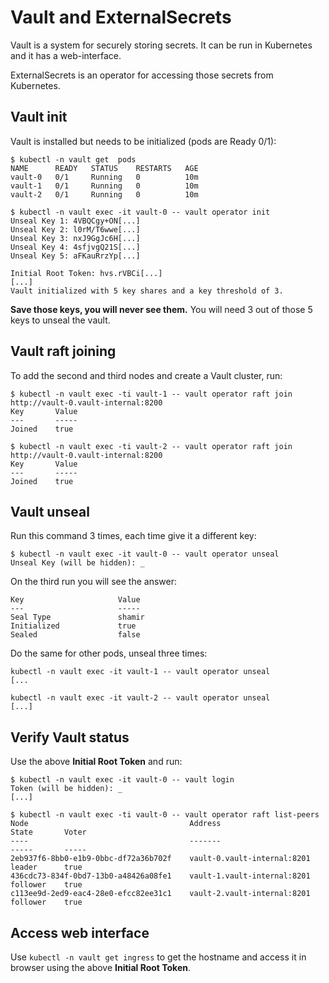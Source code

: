 # Vault and ExternalSecrets

Vault is a system for securely storing secrets. It can be run in Kubernetes and it has a web-interface.

ExternalSecrets is an operator for accessing those secrets from Kubernetes.

## Vault init

Vault is installed but needs to be initialized (pods are Ready 0/1):

```
$ kubectl -n vault get  pods
NAME      READY   STATUS    RESTARTS   AGE
vault-0   0/1     Running   0          10m
vault-1   0/1     Running   0          10m
vault-2   0/1     Running   0          10m

$ kubectl -n vault exec -it vault-0 -- vault operator init
Unseal Key 1: 4VBQCgy+ON[...]
Unseal Key 2: l0rM/T6wwe[...]
Unseal Key 3: nxJ9GgJc6H[...]
Unseal Key 4: 4sfjvgQ21S[...]
Unseal Key 5: aFKauRrzYp[...]

Initial Root Token: hvs.rVBCi[...]
[...]
Vault initialized with 5 key shares and a key threshold of 3.
```

**Save those keys, you will never see them.** You will need 3 out of those 5 keys to unseal the vault.

## Vault raft joining

To add the second and third nodes and create a Vault cluster, run:

```
$ kubectl -n vault exec -ti vault-1 -- vault operator raft join http://vault-0.vault-internal:8200
Key       Value
---       -----
Joined    true

$ kubectl -n vault exec -ti vault-2 -- vault operator raft join http://vault-0.vault-internal:8200
Key       Value
---       -----
Joined    true
```

## Vault unseal

Run this command 3 times, each time give it a different key:

```
$ kubectl -n vault exec -it vault-0 -- vault operator unseal 
Unseal Key (will be hidden): _
```

On the third run you will see the answer:
```
Key                     Value
---                     -----
Seal Type               shamir
Initialized             true
Sealed                  false
```

Do the same for other pods, unseal three times:
```
kubectl -n vault exec -it vault-1 -- vault operator unseal 
[...

kubectl -n vault exec -it vault-2 -- vault operator unseal 
[...]
```

## Verify Vault status

Use the above __Initial Root Token__ and run: 

```
$ kubectl -n vault exec -it vault-0 -- vault login 
Token (will be hidden): _
[...]

$ kubectl -n vault exec -ti vault-0 -- vault operator raft list-peers
Node                                    Address                        State       Voter
----                                    -------                        -----       -----
2eb937f6-8bb0-e1b9-0bbc-df72a36b702f    vault-0.vault-internal:8201    leader      true
436cdc73-834f-0bd7-13b0-a48426a08fe1    vault-1.vault-internal:8201    follower    true
c113ee9d-2ed9-eac4-28e0-efcc82ee31c1    vault-2.vault-internal:8201    follower    true
```

## Access web interface

Use `kubectl -n vault get ingress` to get the hostname and access it in browser using the above __Initial Root Token__.




